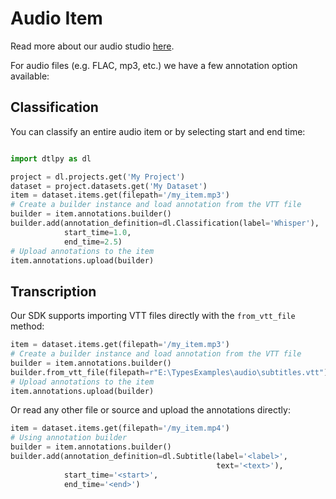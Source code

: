 # Audio Item

Read more about our audio studio [here](https://docs.dataloop.ai/docs/audio-guide).

For audio files (e.g. FLAC, mp3, etc.) we have a few annotation option available:

## Classification

You can classify an entire audio item or by selecting start and end time:

```python

import dtlpy as dl

project = dl.projects.get('My Project')
dataset = project.datasets.get('My Dataset')
item = dataset.items.get(filepath='/my_item.mp3')
# Create a builder instance and load annotation from the VTT file
builder = item.annotations.builder()
builder.add(annotation_definition=dl.Classification(label='Whisper'),
            start_time=1.0,
            end_time=2.5)
# Upload annotations to the item
item.annotations.upload(builder)
```

## Transcription

Our SDK supports importing VTT files directly with the `from_vtt_file` method:

```python
item = dataset.items.get(filepath='/my_item.mp3')
# Create a builder instance and load annotation from the VTT file
builder = item.annotations.builder()
builder.from_vtt_file(filepath=r"E:\TypesExamples\audio\subtitles.vtt")
# Upload annotations to the item
item.annotations.upload(builder)

```

Or read any other file or source and upload the annotations directly:

```python
item = dataset.items.get(filepath='/my_item.mp4')
# Using annotation builder
builder = item.annotations.builder()
builder.add(annotation_definition=dl.Subtitle(label='<label>',
                                              text='<text>'),
            start_time='<start>',
            end_time='<end>')
```

